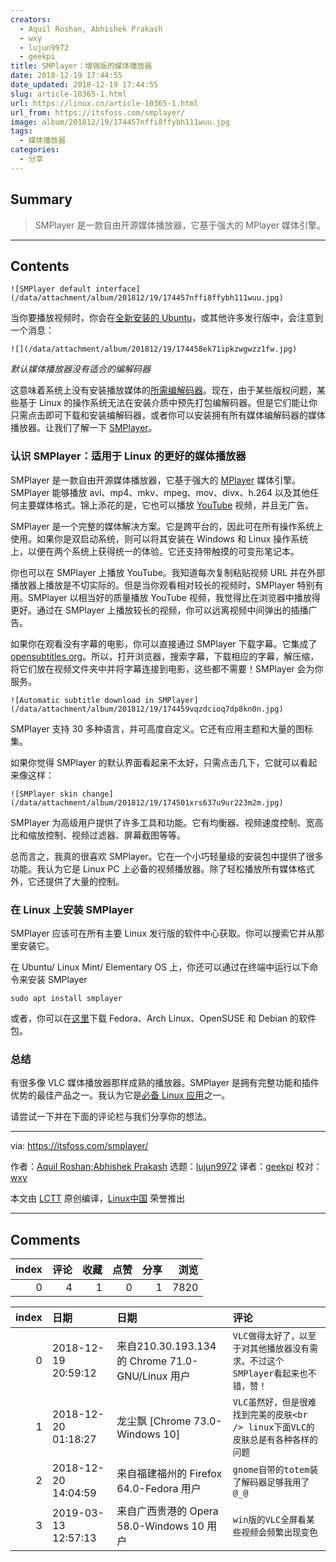 ```yaml
---
creators:
  - Aquil Roshan, Abhishek Prakash
  - wxy
  - lujun9972
  - geekpi
title: SMPlayer：增强版的媒体播放器
date: 2018-12-19 17:44:55
date_updated: 2018-12-19 17:44:55
slug: article-10365-1.html
url: https://linux.cn/article-10365-1.html
url_from: https://itsfoss.com/smplayer/
image: album/201812/19/174457nffi8ffybh111wuu.jpg
tags:
  - 媒体播放器
categories:
  - 分享
---
```


## Summary

> SMPlayer 是一款自由开源媒体播放器，它基于强大的 MPlayer 媒体引擎。

***

<!-- more -->

## Contents

`![SMPlayer default interface](/data/attachment/album/201812/19/174457nffi8ffybh111wuu.jpg)`

当你要播放视频时，你会在[全新安装的 Ubuntu](https://itsfoss.com/things-to-do-after-installing-ubuntu-18-04/)，或其他许多发行版中，会注意到一个消息：

`![](/data/attachment/album/201812/19/174458ek71ipkzwgwzz1fw.jpg)`

*默认媒体播放器没有适合的编解码器*

这意味着系统上没有安装播放媒体的[所需编解码器](https://packages.ubuntu.com/trusty/ubuntu-restricted-extras)。现在，由于某些版权问题，某些基于 Linux 的操作系统无法在安装介质中预先打包编解码器。但是它们能让你只需点击即可下载和安装编解码器，或者你可以安装拥有所有媒体编解码器的媒体播放器。让我们了解一下 [SMPlayer](https://www.smplayer.info/)。

### 认识 SMPlayer：适用于 Linux 的更好的媒体播放器

SMPlayer 是一款自由开源媒体播放器，它基于强大的 [MPlayer](http://www.mplayerhq.hu/design7/news.html) 媒体引擎。SMPlayer 能够播放 avi、mp4、mkv、mpeg、mov、divx、h.264 以及其他任何主要媒体格式。锦上添花的是，它也可以播放 [YouTube](https://www.youtube.com/) 视频，并且无广告。

SMPlayer 是一个完整的媒体解决方案。它是跨平台的，因此可在所有操作系统上使用。如果你是双启动系统，则可以将其安装在 Windows 和 Linux 操作系统上，以便在两个系统上获得统一的体验。它还支持带触摸的可变形笔记本。

你也可以在 SMPlayer 上播放 YouTube。我知道每次复制粘贴视频 URL 并在外部播放器上播放是不切实际的。但是当你观看相对较长的视频时，SMPlayer 特别有用。SMPlayer 以相当好的质量播放 YouTube 视频，我觉得比在浏览器中播放得更好。通过在 SMPlayer 上播放较长的视频，你可以远离视频中间弹出的插播广告。

如果你在观看没有字幕的电影，你可以直接通过 SMPlayer 下载字幕。它集成了 [opensubtitles.org](https://www.opensubtitles.org/en/search)。所以，打开浏览器，搜索字幕，下载相应的字幕，解压缩，将它们放在视频文件夹中并将字幕连接到电影，这些都不需要！SMPlayer 会为你服务。

`![Automatic subtitle download in SMPlayer](/data/attachment/album/201812/19/174459vqzdcioq7dp8kn0n.jpg)`

SMPlayer 支持 30 多种语言，并可高度自定义。它还有应用主题和大量的图标集。

如果你觉得 SMPlayer 的默认界面看起来不太好，只需点击几下，它就可以看起来像这样：

`![SMPlayer skin change](/data/attachment/album/201812/19/174501xrs637u9ur223m2m.jpg)`

SMPlayer 为高级用户提供了许多工具和功能。它有均衡器、视频速度控制、宽高比和缩放控制、视频过滤器、屏幕截图等等。

总而言之，我真的很喜欢 SMPlayer。它在一个小巧轻量级的安装包中提供了很多功能。我认为它是 Linux PC 上必备的视频播放器。除了轻松播放所有媒体格式外，它还提供了大量的控制。

### 在 Linux 上安装 SMPlayer

SMPlayer 应该可在所有主要 Linux 发行版的软件中心获取。你可以搜索它并从那里安装它。

在 Ubuntu/ Linux Mint/ Elementary OS 上，你还可以通过在终端中运行以下命令来安装 SMPlayer

```shell
sudo apt install smplayer
```

或者，你可以在[这里](https://software.opensuse.org/download.html?project=home%3Asmplayerdev&package=smplayer)下载 Fedora、Arch Linux、OpenSUSE 和 Debian 的软件包。

### 总结

有很多像 VLC 媒体播放器那样成熟的播放器。SMPlayer 是拥有完整功能和插件优势的最佳产品之一。我认为它是[必备 Linux 应用](https://itsfoss.com/essential-linux-applications/)之一。

请尝试一下并在下面的评论栏与我们分享你的想法。

---

via: <https://itsfoss.com/smplayer/>

作者：[Aquil Roshan;Abhishek Prakash](https://itsfoss.com/author/aquil/) 选题：[lujun9972](https://github.com/lujun9972) 译者：[geekpi](https://github.com/geekpi) 校对：[wxy](https://github.com/wxy)

本文由 [LCTT](https://github.com/LCTT/TranslateProject) 原创编译，[Linux中国](https://linux.cn/) 荣誉推出

***

## Comments


|   index |   评论 |   收藏 |   点赞 |   分享 |   浏览 |
|--------:|-------:|-------:|-------:|-------:|-------:|
|       0 |      4 |      1 |      0 |      1 |   7820 |

|   index | 日期                | 日期                                            | 评论                                                                             |
|--------:|:--------------------|:------------------------------------------------|:---------------------------------------------------------------------------------|
|       0 | 2018-12-19 20:59:12 | 来自210.30.193.134的 Chrome 71.0-GNU/Linux 用户 | `VLC做得太好了，以至于对其他播放器没有需求。不过这个SMPlayer看起来也不错，赞！`  |
|       1 | 2018-12-20 01:18:27 | 龙尘飘 [Chrome 73.0-Windows 10]                 | `VLC虽然好，但是很难找到完美的皮肤<br /> linux下面VLC的皮肤总是有各种各样的问题` |
|       2 | 2018-12-20 14:04:59 | 来自福建福州的 Firefox 64.0-Fedora 用户         | `gnome自带的totem装了解码器足够我用了@_@`                                        |
|       3 | 2019-03-13 12:57:13 | 来自广西贵港的 Opera 58.0-Windows 10 用户       | `win版的VLC全屏看某些视频会频繁出现变色`                                         |
